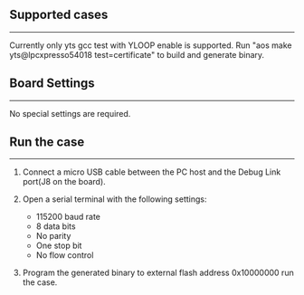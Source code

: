 ## Supported cases

------

Currently only yts gcc test with YLOOP enable is supported. Run "aos make yts@lpcxpresso54018 test=certificate" to build and generate binary.

## Board Settings

------------------------
No special settings are required.

## Run the case
------------------------
1. Connect a micro USB cable between the PC host and the Debug Link port(J8 on the board).

2. Open a serial terminal with the following settings:
   - 115200 baud rate
   - 8 data bits
   - No parity
   - One stop bit
   - No flow control

3. Program the generated binary to external flash address 0x10000000 run the case.
